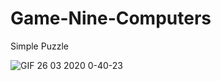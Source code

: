 # Game-Nine-Computers
Simple Puzzle

![GIF 26 03 2020 0-40-23](https://user-images.githubusercontent.com/59443750/77588272-99d56580-6efa-11ea-9d65-cf01dc33f4dc.gif)

